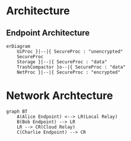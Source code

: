 # Architecture 

## Endpoint Architecture 

```mermaid
erDiagram
    UiProc }|--|{ SecureProc : "unencrypted"
    SecureProc
    Storage }|--|{ SecureProc : "data"
    TrashCompactor }o--|{ SecureProc : "data"
    NetProc }|--|{ SecureProc : "encrypted"
```
    
# Network Archtecture

```mermaid
graph BT
    A(Alice Endpoint) <--> LR(Local Relay) 
    B(Bob Endpoint) --> LR
    LR --> CR(Cloud Relay)
    C(Charlie Endpoint) --> CR
```


